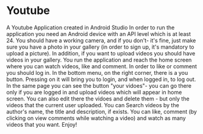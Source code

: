 # Youtube
A Youtube Application created in Android Studio
In order to run the application you need an Android device with an API level which is at least 24.
You should have a working camera, and if you don't- it's fine, just make sure you have a photo in your gallery (in order to sign up, it's mandatory to upload a picture).
In addition, if you want to upload videos you should have videos in your gallery.
You run the application and reach the home screen where you can watch videos, like and comment.
In order to like or comment you should log in.
In the bottom menu, on the right corner, there is a you button.
Pressing on it will bring you to login, and when logged in, to log out.
In the same page you can see the button "your vidoes"- you can go there only if you are logged in and upload videos which will appear in home screen.
You can also edit there the vidoes and delete them - but only the videos that the current user uploaded. 
You can Search videos by the author's name, the title and description, if exists.
You can like, comment (by clicking on view comments while watching a video) and watch as many videos that you want.
Enjoy!
